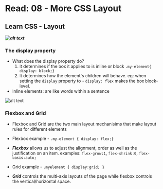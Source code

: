# Read: 08 - More CSS Layout

## Learn CSS - Layout

***![alt text](https://web.dev/learn/css/layout/)***

### The display property

- What does the display property do?
    1. It determines if the box it applies to is inline or block
        `.my-element{ display: block;}`
    2. It determines how the element's children will behave.
eg: when setting the `display` property to - `display: flex` makes the box block-level.
- Inline elements: are like words within a sentence

![alt text](https://web-dev.imgix.net/image/VbAJIREinuYvovrBzzvEyZOpw5w1/GezxDZXkJgkMevkKg39M.png?auto=format&w=741)

### Flexbox and Grid

- Flexbox and Grid are the two main layout mechanisims that make layout rules for different elements
- Flexbox example -
`.my-element { display: flex;}`
- ***Flexbox*** allows us to adjust the alignment, order as well as the justification on an item.
examples: `flex-grow:1`,
`flex-shrink:0`,
`flex-basis:auto;`

- Grid example -
`.myelement { display:grid; }`
- ***Grid*** controls the multi-axis layouts of the page while flexbox controls the vertical/horizontal space.
